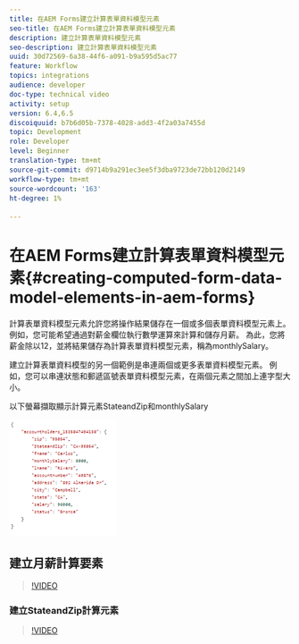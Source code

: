 ```yaml
---
title: 在AEM Forms建立計算表單資料模型元素
seo-title: 在AEM Forms建立計算表單資料模型元素
description: 建立計算表單資料模型元素
seo-description: 建立計算表單資料模型元素
uuid: 30d72569-6a38-44f6-a091-b9a595d5ac77
feature: Workflow
topics: integrations
audience: developer
doc-type: technical video
activity: setup
version: 6.4,6.5
discoiquuid: b7b6d05b-7378-4028-add3-4f2a03a7455d
topic: Development
role: Developer
level: Beginner
translation-type: tm+mt
source-git-commit: d9714b9a291ec3ee5f3dba9723de72bb120d2149
workflow-type: tm+mt
source-wordcount: '163'
ht-degree: 1%

---
```



# 在AEM Forms建立計算表單資料模型元素{#creating-computed-form-data-model-elements-in-aem-forms}

計算表單資料模型元素允許您將操作結果儲存在一個或多個表單資料模型元素上。 例如，您可能希望通過對薪金欄位執行數學運算來計算和儲存月薪。 為此，您將薪金除以12，並將結果儲存為計算表單資料模型元素，稱為monthlySalary。

建立計算表單資料模型的另一個範例是串連兩個或更多表單資料模型元素。 例如，您可以串連狀態和郵遞區號表單資料模型元素，在兩個元素之間加上連字型大小。

以下螢幕擷取顯示計算元素StateandZip和monthlySalary

![computedfdelement](assets/computedfdmelement.gif)

## 建立月薪計算要素

>[!VIDEO](https://video.tv.adobe.com/v/23855?quality=9&learn=on)

### 建立StateandZip計算元素

>[!VIDEO](https://video.tv.adobe.com/v/23856/?quality=9&learn=on)

